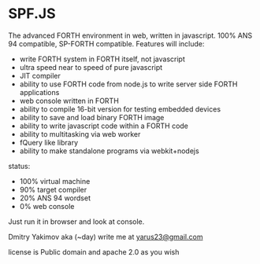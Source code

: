 SPF.JS
======

The advanced FORTH environment in web, written in javascript. 100% ANS 94 compatible, SP-FORTH compatible.
Features will include:

- write FORTH system in FORTH itself, not javascript
- ultra speed near to speed of pure javascript
- JIT compiler
- ability to use FORTH code from node.js to write server side FORTH applications
- web console written in FORTH
- ability to compile 16-bit version for testing embedded devices
- ability to save and load binary FORTH image
- ability to write javascript code within a FORTH code
- ability to multitasking via web worker
- fQuery like library
- ability to make standalone programs via webkit+nodejs

status:

- 100% virtual machine
- 90%  target compiler
- 20%  ANS 94 wordset
- 0%   web console

Just run it in browser and look at console.

Dmitry Yakimov aka (~day)
write me at yarus23@gmail.com

license is Public domain and apache 2.0 as you wish
